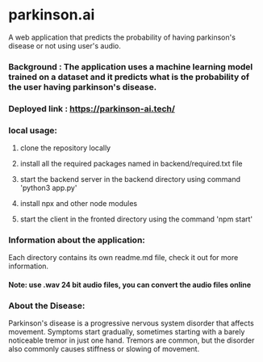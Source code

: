 # parkinson.ai
A web application that predicts the probability of having parkinson's disease or not using user's audio.

### Background : The application uses a machine learning model trained on a dataset and it predicts what is the probability of the user having parkinson's disease.

### Deployed link : https://parkinson-ai.tech/

### local usage:

1. clone the repository locally

2. install all the required packages named in backend/required.txt file 

3. start the backend server in the backend directory using command 'python3 app.py'

4. install npx and other node modules

3. start the client in the fronted directory using the command 'npm start'

### Information about the application:

Each directory contains its own readme.md file, check it out for more information.

#### Note: use .wav 24 bit audio files, you can convert the audio files online

### About the Disease: 

Parkinson's disease is a progressive nervous system disorder that affects movement. Symptoms start gradually, sometimes starting with a barely noticeable tremor in just one hand. Tremors are common, but the disorder also commonly causes stiffness or slowing of movement.

